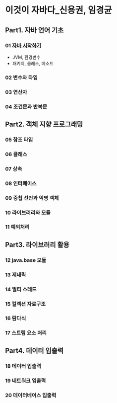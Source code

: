 # 이것이 자바다_신용권, 임경균
## Part1. 자바 언어 기초
### 01 [자바 시작하기](../this_is_java/note/ch01.md)
- JVM, 환경변수
- 패키지, 클래스, 메소드

### 02 변수와 타입
### 03 연산자
### 04 조건문과 반복문

## Part2. 객체 지향 프로그래밍
### 05 참조 타입
### 06 클래스
### 07 상속
### 08 인터페이스
### 09 중첩 선언과 익명 객체
### 10 라이브러리와 모듈
### 11 예외처리

## Part3. 라이브러리 활용
### 12 java.base 모듈
### 13 제네릭
### 14 멀티 스레드
### 15 컬렉션 자료구조
### 16 람다식
### 17 스트림 요소 처리

## Part4. 데이터 입출력
### 18 데이터 입출력
### 19 네트워크 입출력
### 20 데이터베이스 입출력 